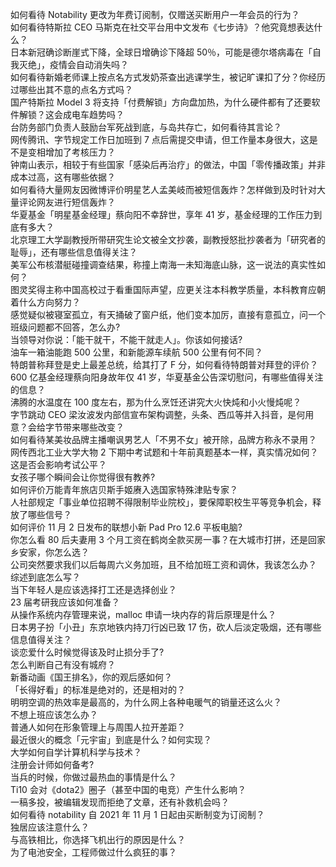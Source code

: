如何看待 Notability 更改为年费订阅制，仅赠送买断用户一年会员的行为？  
如何看待特斯拉 CEO 马斯克在社交平台用中文发布《七步诗》？他究竟想表达什么？  
日本新冠确诊断崖式下降，全球日增确诊下降超 50％，可能是德尔塔病毒在「自我灭绝」，疫情会自动消失吗？  
如何看待新婚老师课上按点名方式发奶茶查出逃课学生，被记旷课扣了分？你经历过哪些出其不意的点名方式吗？  
国产特斯拉 Model 3 将支持「付费解锁」方向盘加热，为什么硬件都有了还要软件解锁？这会成电车趋势吗？  
台防务部门负责人鼓励台军死战到底，与岛共存亡，如何看待其言论？  
网传腾讯、字节规定工作日加班到 7 点后需提交申请，但工作量本身很大，这是不是变相增加了考核压力？  
钟南山表示，相较于有些国家「感染后再治疗」的做法，中国「零传播政策」并非成本过高，这有哪些依据？  
如何看待大量网友因微博评价明星艺人孟美岐而被短信轰炸？怎样做到及时针对大量评论网友进行短信轰炸？  
华夏基金「明星基金经理」蔡向阳不幸辞世，享年 41 岁，基金经理的工作压力到底有多大？  
北京理工大学副教授所带研究生论文被全文抄袭，副教授怒批抄袭者为「研究者的耻辱」，还有哪些信息值得关注？  
美军公布核潜艇碰撞调查结果，称撞上南海一未知海底山脉，这一说法的真实性如何？  
图灵奖得主称中国高校过于看重国际声望，应更关注本科教学质量，本科教育应朝着什么方向努力？  
感觉疑似被寝室孤立，有天捅破了窗户纸，他们变本加厉，直接有意孤立，问一个班级问题都不回答，怎么办?  
当领导对你说：「能干就干，不能干就走人」。你该如何接话?  
油车一箱油能跑 500 公里，和新能源车续航 500 公里有何不同？  
特朗普称拜登是史上最差总统，给其打了 F 分，如何看待特朗普对拜登的评价？  
600 亿基金经理蔡向阳身故年仅 41 岁，华夏基金公告深切慰问，有哪些值得关注的信息？  
沸腾的水温度在 100 度左右，那为什么烹饪还讲究大火快炖和小火慢炖呢？  
字节跳动 CEO 梁汝波发内部信宣布架构调整，头条、西瓜等并入抖音，是何用意？会给字节带来哪些改变？  
如何看待某美妆品牌主播嘲讽男艺人「不男不女」被开除，品牌方称永不录用？  
网传西北工业大学大物 2 下期中考试题和十年前真题基本一样，真实情况如何？这是否会影响考试公平？  
女孩子哪个瞬间会让你觉得很有教养?  
如何评价万能青年旅店贝斯手姬赓入选国家特殊津贴专家？  
人社部规定「事业单位招聘不得限制毕业院校」，要保障职校生平等竞争机会，释放了哪些信号？  
如何评价 11 月 2 日发布的联想小新 Pad Pro 12.6 平板电脑?  
你怎么看 80 后夫妻用 3 个月工资在鹤岗全款买房一事？在大城市打拼，还是回家乡安家，你怎么选？  
公司突然要求我们以后每周六义务加班，且不给加班工资和调休，我该怎么办？  
综述到底怎么写？  
当下年轻人是应该选择打工还是选择创业？  
23 届考研我应该如何准备？  
从操作系统内存管理来说，malloc 申请一块内存的背后原理是什么？  
日本男子扮「小丑」东京地铁内持刀行凶已致 17 伤，砍人后淡定吸烟，还有哪些信息值得关注？  
谈恋爱什么时候觉得该及时止损分手了?  
怎么判断自己有没有城府？  
新番动画《国王排名》，你的观后感如何？  
「长得好看」的标准是绝对的，还是相对的？  
明明空调的热效率是最高的，为什么网上各种电暖气的销量还这么火？  
不想上班应该怎么办？  
普通人如何在形象管理上与周围人拉开差距？  
最近很火的概念「元宇宙」到底是什么？如何实现？  
大学如何自学计算机科学与技术？  
注册会计师如何备考?  
当兵的时候，你做过最热血的事情是什么？  
Ti10 会对《dota2》圈子（甚至中国的电竞）产生什么影响？  
一稿多投，被编辑发现而拒绝了文章，还有补救机会吗？  
如何看待 notability 自 2021 年 11 月 1 日起由买断制变为订阅制？  
独居应该注意什么？  
与高铁相比，你选择飞机出行的原因是什么？  
为了电池安全，工程师做过什么疯狂的事？  
